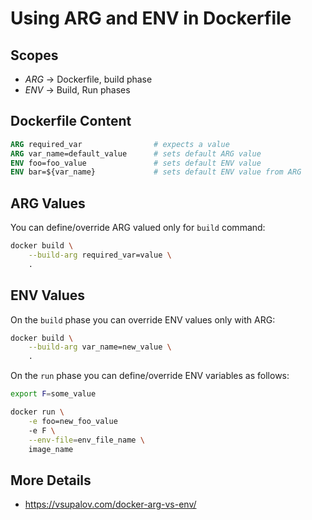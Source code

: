 # Using ARG and ENV in Dockerfile

## Scopes
- *ARG* -> Dockerfile, build phase
- *ENV* -> Build, Run phases

## Dockerfile Content

```dockerfile
ARG required_var                # expects a value
ARG var_name=default_value      # sets default ARG value
ENV foo=foo_value               # sets default ENV value
ENV bar=${var_name}             # sets default ENV value from ARG
```

## ARG Values

You can define/override ARG valued only for `build` command:

```bash
docker build \
    --build-arg required_var=value \
    .
```

## ENV Values

On the `build` phase you can override ENV values only with ARG:

```bash
docker build \
    --build-arg var_name=new_value \
    .
```

On the `run` phase you can define/override ENV variables as follows:
```bash
export F=some_value

docker run \
    -e foo=new_foo_value
    -e F \
    --env-file=env_file_name \
    image_name
```

## More Details
- https://vsupalov.com/docker-arg-vs-env/
